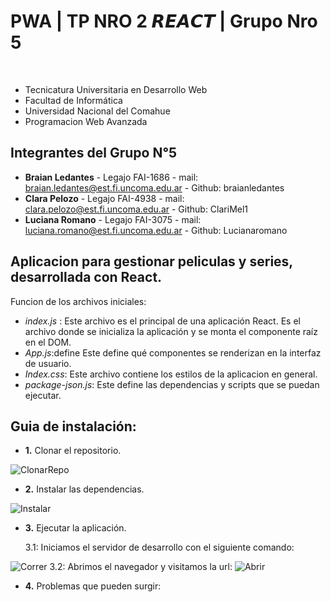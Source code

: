 # PWA | TP NRO 2 𝙍𝙀𝘼𝘾𝙏 | Grupo Nro 5
⠀⠀⠀⠀⠀⠀⠀⠀⠀⠀⠀
 - Tecnicatura Universitaria en Desarrollo Web
 - Facultad de Informática
 - Universidad Nacional del Comahue
 - Programacion Web Avanzada
 
 ## Integrantes del Grupo N°5
 - **Braian Ledantes** - Legajo FAI-1686 - mail: braian.ledantes@est.fi.uncoma.edu.ar - Github: braianledantes
 - **Clara Pelozo** - Legajo FAI-4938 - mail: clara.pelozo@est.fi.uncoma.edu.ar - Github: ClariMel1
 - **Luciana Romano** - Legajo FAI-3075 - mail: luciana.romano@est.fi.uncoma.edu.ar - Github: Lucianaromano

 ## Aplicacion para gestionar peliculas y series, desarrollada con React.

 Funcion de los archivos iniciales:
 - *index.js* : Este archivo es el principal de una aplicación React. Es el archivo donde se inicializa la aplicación y se monta el componente raíz en el DOM.
 - *App.js*:define Este define qué componentes se renderizan en la interfaz de usuario.
 - *Index.css*: Este archivo contiene los estilos de la aplicacion en general.
 - *package-json.js*: Este define las dependencias y scripts que se puedan ejecutar.

## Guia de instalación:
- **1.** Clonar el repositorio.

![ClonarRepo]()


- **2.** Instalar las dependencias.
  
![Instalar]()

- **3.** Ejecutar la aplicación.
  
  3.1: Iniciamos el servidor de desarrollo con el siguiente comando:
  
![Correr]()
  3.2: Abrimos el navegador y visitamos la url: 
![Abrir]()

- **4.** Problemas que pueden surgir:
